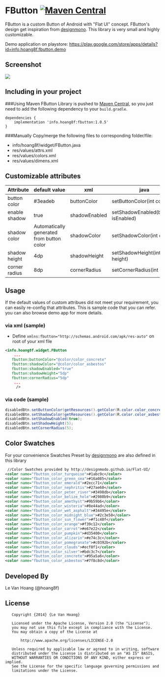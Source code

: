 FButton [![Maven Central](https://maven-badges.herokuapp.com/maven-central/info.hoang8f/fbutton/badge.svg)](https://maven-badges.herokuapp.com/maven-central/info.hoang8f/fbutton)
=======
FButton is a custom Button of Android with "Flat UI" concept. FButton's design get inspiration from [designmono](http://designmodo.github.io/Flat-UI/). This library is very small and highly customizable.

Demo application on playstore:
https://play.google.com/store/apps/details?id=info.hoang8f.fbutton.demo

Screenshot
----------
![](https://raw.githubusercontent.com/hoang8f/android-flat-button/master/screenshot/screenshot.gif)

Including in your project
-------------------------
###Using Maven
FButton Library is pushed to [Maven Central](http://search.maven.org/#search|ga|1|fbutton), so you just need to add the following dependency to your `build.gradle`.

    dependencies {
        implementation 'info.hoang8f:fbutton:1.0.5'
    }
    
###Manually
Copy/merge the following files to corresponding folder/file:
   + info/hoang8f/widget/FButton.java
   + res/values/attrs.xml
   + res/values/colors.xml
   + res/values/dimens.xml

Customizable attributes
-----------------------

|  Attribute    |   default value   | xml           |                 java                |
|---------------|-------------------|---------------|-------------------------------------|
| button color  |      #3eadeb      | buttonColor   | setButtonColor(int color)           |
| enable shadow |        true       | shadowEnabled | setShadowEnabled(boolean isEnabled) |
| shadow color  |  Automatically generated <br> from button color   | shadowColor   | setShadowColor(int color)           |
| shadow height |        4dp        | shadowHeight  | setShadowHeight(int height)         |
| corner radius |        8dp        | cornerRadius  | setCornerRadius(int radius)         |

Usage
-----
If the default values of custom attribues did not meet your requirement, you can easily re-config that attributes. This is sample code that you can refer. you can also browse demo app for more details.

### via xml (sample)
-  Define `xmlns:fbutton="http://schemas.android.com/apk/res-auto"` on root of your xml file

```xml
<info.hoang8f.widget.FButton
    ...
   fbutton:buttonColor="@color/color_concrete"
   fbutton:shadowColor="@color/color_asbestos"
   fbutton:shadowEnabled="true"
   fbutton:shadowHeight="5dp"
   fbutton:cornerRadius="5dp"
    ...
     />
```

### via code (sample)
```java
disabledBtn.setButtonColor(getResources().getColor(R.color.color_concrete));
disabledBtn.setShadowColor(getResources().getColor(R.color.color_asbestos));
disabledBtn.setShadowEnabled(true);
disabledBtn.setShadowHeight(5);
disabledBtn.setCornerRadius(5);
```

Color Swatches
--------------
For your convenience Swatches Preset by [designmono](http://designmodo.github.io/Flat-UI/) are also defined in this library
```xml
 //Color Swatches provided by http://designmodo.github.io/Flat-UI/
<color name="fbutton_color_turquoise">#1abc9c</color>
<color name="fbutton_color_green_sea">#16a085</color>
<color name="fbutton_color_emerald">#2ecc71</color>
<color name="fbutton_color_nephritis">#27ae60</color>
<color name="fbutton_color_peter_river">#3498db</color>
<color name="fbutton_color_belize_hole">#2980b9</color>
<color name="fbutton_color_amethyst">#9b59b6</color>
<color name="fbutton_color_wisteria">#8e44ad</color>
<color name="fbutton_color_wet_asphalt">#34495e</color>
<color name="fbutton_color_midnight_blue">#2c3e50</color>
<color name="fbutton_color_sun_flower">#f1c40f</color>
<color name="fbutton_color_orange">#f39c12</color>
<color name="fbutton_color_carrot">#e67e22</color>
<color name="fbutton_color_pumpkin">#d35400</color>
<color name="fbutton_color_alizarin">#e74c3c</color>
<color name="fbutton_color_pomegranate">#c0392b</color>
<color name="fbutton_color_clouds">#ecf0f1</color>
<color name="fbutton_color_silver">#bdc3c7</color>
<color name="fbutton_color_concrete">#95a5a6</color>
<color name="fbutton_color_asbestos">#7f8c8d</color>
```

Developed By
-------
Le Van Hoang (@hoang8f)

License
-------
       Copyright {2014} {Le Van Hoang}
    
       Licensed under the Apache License, Version 2.0 (the "License");
       you may not use this file except in compliance with the License.
       You may obtain a copy of the License at
    
           http://www.apache.org/licenses/LICENSE-2.0
    
       Unless required by applicable law or agreed to in writing, software
       distributed under the License is distributed on an "AS IS" BASIS,
       WITHOUT WARRANTIES OR CONDITIONS OF ANY KIND, either express or implied.
       See the License for the specific language governing permissions and
       limitations under the License.
       

